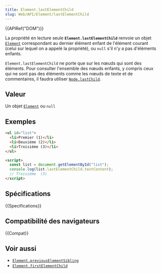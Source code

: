 ```yaml
---
title: Element.lastElementChild
slug: Web/API/Element/lastElementChild
---
```


{{APIRef("DOM")}}

La propriété en lecture seule **`Element.lastElementChild`** renvoie un objet [`Element`](/fr/docs/Web/API/Element) correspondant au dernier élément enfant de l'élément courant (celui sur lequel on a appelé la propriété), ou `null` s'il n'y a pas d'éléments enfants.

`Element.lastElementChild` ne porte que sur les nœuds qui sont des éléments. Pour consulter l'ensemble des nœuds enfants, y compris ceux qui ne sont pas des éléments comme les nœuds de texte et de commentaires, il faudra utiliser [`Node.lastChild`](/fr/docs/Web/API/Node/lastChild).

## Valeur

Un objet [`Element`](/fr/docs/Web/API/Element) ou `null`

## Exemples

```html
<ul id="list">
  <li>Premier (1)</li>
  <li>Deuxième (2)</li>
  <li>Troisième (3)</li>
</ul>

<script>
  const list = document.getElementById("list");
  console.log(list.lastElementChild.textContent);
  // Troisième  (3)
</script>
```

## Spécifications

{{Specifications}}

## Compatibilité des navigateurs

{{Compat}}

## Voir aussi

- [`Element.previousElementSibling`](/fr/docs/Web/API/Element/previousElementSibling)
- [`Element.firstElementChild`](/fr/docs/Web/API/Element/firstElementChild)
